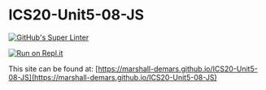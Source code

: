# ICS20-Unit5-08-JS

[![GitHub's Super Linter](https://github.com/marshall-demars/ICS20-Unit5-08-JS/workflows/GitHub's%20Super%20Linter/badge.svg)](https://github.com/marshall-demars/ICS20-Unit5-08-JS/actions)

[![Run on Repl.it](https://repl.it/badge/github/marshall-demars/ICS20-Unit5-08-JS)](https://repl.it/github/marshall-demars/ICS20-Unit5-08-JS)

This site can be found at: [https://marshall-demars.github.io/ICS20-Unit5-08-JS](https://marshall-demars.github.io/ICS20-Unit5-08-JS)
